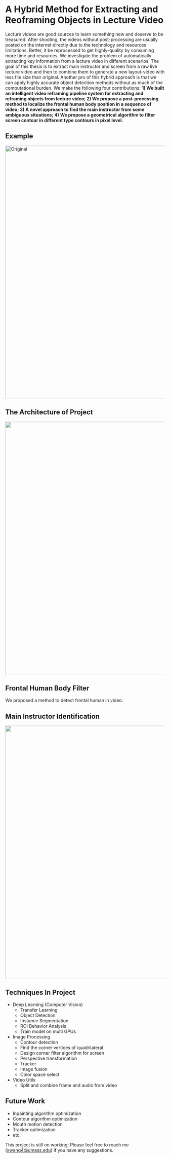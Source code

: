 # A Hybrid Method for Extracting and Reoframing Objects in Lecture Video       

Lecture videos are good sources to learn something new and deserve to be treasured. After shooting, the videos without post-processing are usually posted on the internet directly due to the technology and resources limitations. Better, it be reprocessed to get highly-quality by consuming more time and resources. We investigate the problem of automatically extracting key information from a lecture video in different scenarios. The goal of this thesis is to extract main instructor and screen from a raw live lecture video and then to combine them to generate a new layout-video with less file size than original. Another pro of this hybrid approach is that we can apply highly accurate object detection methods without as much of the computational burden. We make the following four contributions: **1) We built an intelligent video reframing pipeline system for extracting and reframing objects from lecture video; 2) We propose a post-processing method to localize the frontal human body position in a sequence of video; 3) A novel approach to find the main instructor from some ambiguous situations; 4) We propose a geometrical algorithm to filter screen contour in different type contours in pixel level.**

## Example
<img src="https://github.com/xidaniel/Lecture-Video-Objects-Reframing-System/blob/master/image/new%20example.png" width = "800"  alt="Original" align=center />

## The Architecture of Project
<img src="https://github.com/xidaniel/Lecture-Video-Objects-Reframing/blob/master/image/system.png" width=800 align=center />


## Frontal Human Body Filter
We proposed a method to detect frontal human in video.


## Main Instructor Identification
<img src="https://github.com/xidaniel/Lecture-Video-Objects-Reframing/blob/master/image/main%20speaker.png" width=800 align=center />


## Techniques In Project
- Deep Learning (Computer Vision)
    - Transfer Learning
    - Object Detection
    - Instance Segmentation
    - ROI Behavior Analysis
    - Train model on multi GPUs
- Image Processing
    - Contour detection
    - Find the corner vertices of quadrilateral
    - Design corner filter algorithm for screen
    - Perspective transformation
    - Tracker
    - Image fusion
    - Color space select
- Video Utils
    - Split and combine frame and audio from video

## Future Work
- Inpainting algorithm optimization
- Contour algorithm optimization
- Mouth motion detection
- Tracker optimization
- etc.


This project is still on working; Please feel free to reach me (xwang4@umass.edu) if you have any suggestions.
